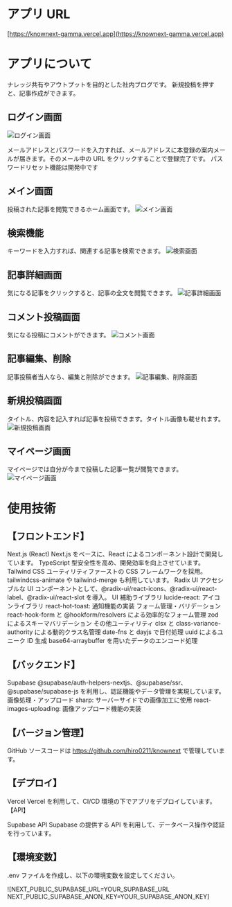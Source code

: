 # アプリ URL

[https://knownext-gamma.vercel.app](https://knownext-gamma.vercel.app)

# アプリについて

ナレッジ共有やアウトプットを目的とした社内ブログです。
新規投稿を押すと、記事作成ができます。

## ログイン画面

![ログイン画面](./public/knownextLogin.png)

メールアドレスとパスワードを入力すれば、メールアドレスに本登録の案内メールが届きます。そのメール中の URL をクリックすることで登録完了です。
パスワードリセット機能は開発中です

## メイン画面

投稿された記事を閲覧できるホーム画面です。
![メイン画面](./public/KnownextPostList.png)

## 検索機能

キーワードを入力すれば、関連する記事を検索できます。
![検索画面](./public/KnowNextSearchForm.png)

## 記事詳細画面

気になる記事をクリックすると、記事の全文を閲覧できます。
![記事詳細画面](./public/KnowNextPostDetail.png)

## コメント投稿画面

気になる投稿にコメントができます。
![コメント画面](./public/KnowNextCommentSection.png)

## 記事編集、削除

記事投稿者当人なら、編集と削除ができます。
![記事編集、削除画面](./public/KnowNext%20Edit&Delete.png)

## 新規投稿画面

タイトル、内容を記入すれば記事を投稿できます。タイトル画像も載せれます。
![新規投稿画面](./public/KnowNextNew.png)

## マイページ画面

マイページでは自分が今まで投稿した記事一覧が閲覧できます。
![マイページ画面](./public/KnowNextMyPage.png)

# 使用技術

## 【フロントエンド】

Next.js (React)
Next.js をベースに、React によるコンポーネント設計で開発しています。
TypeScript
型安全性を高め、開発効率を向上させています。
Tailwind CSS
ユーティリティファーストの CSS フレームワークを採用。tailwindcss-animate や tailwind-merge も利用しています。
Radix UI
アクセシブルな UI コンポーネントとして、@radix-ui/react-icons、@radix-ui/react-label、@radix-ui/react-slot を導入。
UI 補助ライブラリ
lucide-react: アイコンライブラリ
react-hot-toast: 通知機能の実装
フォーム管理・バリデーション
react-hook-form と @hookform/resolvers による効率的なフォーム管理
zod によるスキーマバリデーション
その他ユーティリティ
clsx と class-variance-authority による動的クラス名管理
date-fns と dayjs で日付処理
uuid によるユニーク ID 生成
base64-arraybuffer を用いたデータのエンコード処理

## 【バックエンド】

Supabase
@supabase/auth-helpers-nextjs、@supabase/ssr、@supabase/supabase-js を利用し、認証機能やデータ管理を実現しています。
画像処理・アップロード
sharp: サーバーサイドでの画像加工に使用
react-images-uploading: 画像アップロード機能の実装

## 【バージョン管理】

GitHub
ソースコードは https://github.com/hiro0211/knownext で管理しています。

## 【デプロイ】

Vercel
Vercel を利用して、CI/CD 環境の下でアプリをデプロイしています。
【API】

Supabase API
Supabase の提供する API を利用して、データベース操作や認証を行っています。

## 【環境変数】

.env ファイルを作成し、以下の環境変数を設定してください。

![NEXT_PUBLIC_SUPABASE_URL=YOUR_SUPABASE_URL
NEXT_PUBLIC_SUPABASE_ANON_KEY=YOUR_SUPABASE_ANON_KEY]
